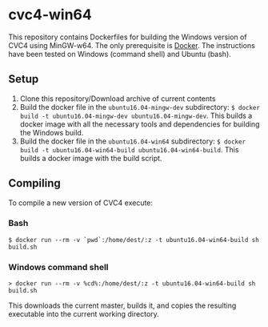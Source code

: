 # cvc4-win64

This repository contains Dockerfiles for building the Windows version of CVC4
using MinGW-w64. The only prerequisite is [Docker](https://www.docker.com). The
instructions have been tested on Windows (command shell) and Ubuntu (bash).

## Setup

1. Clone this repository/Download archive of current contents
2. Build the docker file in the `ubuntu16.04-mingw-dev` subdirectory: `$ docker
   build -t ubuntu16.04-mingw-dev ubuntu16.04-mingw-dev`. This builds a docker
   image with all the necessary tools and dependencies for building the Windows
   build.
3. Build the docker file in the `ubuntu16.04-win64` subdirectory: `$ docker build
   -t ubuntu16.04-win64-build ubuntu16.04-win64-build`. This builds a docker
   image with the build script.

## Compiling

To compile a new version of CVC4 execute:

### Bash
```
$ docker run --rm -v `pwd`:/home/dest/:z -t ubuntu16.04-win64-build sh build.sh
```

### Windows command shell
```
> docker run --rm -v %cd%:/home/dest/:z -t ubuntu16.04-win64-build sh build.sh
```

This downloads the current master, builds it, and copies the resulting
executable into the current working directory.
